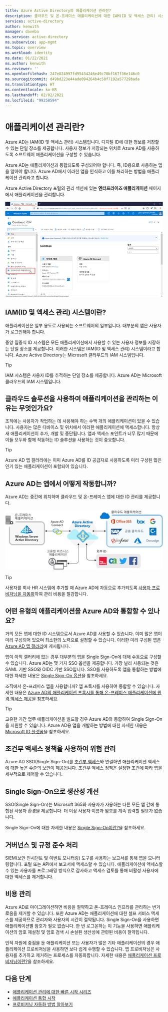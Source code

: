 ```yaml
---
title: Azure Active Directory의 애플리케이션 관리란?
description: 클라우드 및 온-프레미스 애플리케이션에 대한 IAM(ID 및 액세스 관리) 시스템으로 Azure AD(Active Directory)를 사용하는 개요입니다.
services: active-directory
author: kenwith
manager: daveba
ms.service: active-directory
ms.subservice: app-mgmt
ms.topic: overview
ms.workload: identity
ms.date: 01/22/2021
ms.author: kenwith
ms.reviewer: ''
ms.openlocfilehash: 247e824997fd95434246e49c78bf167f36e146c0
ms.sourcegitcommit: d49bd223e44ade094264b4c58f7192a57729bada
ms.translationtype: HT
ms.contentlocale: ko-KR
ms.lasthandoff: 02/02/2021
ms.locfileid: "99258594"
---
```

# <a name="what-is-application-management"></a>애플리케이션 관리란?

Azure AD는 IAM(ID 및 액세스 관리) 시스템입니다. 디지털 ID에 대한 정보를 저장할 수 있는 단일 장소를 제공합니다. 사용자 정보가 저장되는 위치로 Azure AD를 사용하도록 소프트웨어 애플리케이션을 구성할 수 있습니다. 

Azure AD는 애플리케이션과 통합되도록 구성되어야 합니다. 즉, ID용으로 사용하는 앱을 알아야 합니다. Azure AD에서 이러한 앱을 인식하고 이를 처리하는 방법을 애플리케이션 관리라고 합니다.

Azure Active Directory 포털의 관리 섹션에 있는 **엔터프라이즈 애플리케이션** 페이지에서 애플리케이션을 관리합니다.

![Azure AD 포털의 관리 섹션 아래에서 엔터프라이즈 애플리케이션 옵션을 선택합니다.](media/what-is-application-management/enterprise-applications-in-nav.png)

## <a name="what-is-an-identity-and-access-management-iam-system"></a>IAM(ID 및 액세스 관리) 시스템이란?
애플리케이션은 일부 용도로 사용되는 소프트웨어의 일부입니다. 대부분의 앱은 사용자가 로그인해야 합니다.

중앙 집중식 ID 시스템은 모든 애플리케이션에서 사용할 수 있는 사용자 정보를 저장하는 단일 장소를 제공합니다. 이러한 시스템은 IAM(ID 및 액세스 관리) 시스템이라고 합니다. Azure Active Directory는 Microsoft 클라우드의 IAM 시스템입니다.

>[!TIP]
>IAM 시스템은 사용자 ID를 추적하는 단일 장소를 제공합니다. Azure AD는 Microsoft 클라우드의 IAM 시스템입니다.

## <a name="why-manage-applications-with-a-cloud-solution"></a>클라우드 솔루션을 사용하여 애플리케이션을 관리하는 이유는 무엇인가요?

조직에는 사용자가 작업하는 데 사용해야 하는 수백 개의 애플리케이션이 있을 수 있습니다. 사용자는 많은 디바이스 및 위치에서 이러한 애플리케이션에 액세스합니다. 항상 새 애플리케이션이 추가, 개발 및 중단됩니다. 앱과 액세스 포인트가 너무 많기 때문에 이들 모두와 함께 작동하는 ID 솔루션을 사용하는 것이 중요합니다.

>[!TIP]
>Azure AD 앱 갤러리에는 이미 Azure AD를 ID 공급자로 사용하도록 미리 구성된 많은 인기 있는 애플리케이션이 포함되어 있습니다.

## <a name="how-does-azure-ad-work-with-apps"></a>Azure AD는 앱에서 어떻게 작동합니까?

Azure AD는 중간에 위치하며 클라우드 및 온-프레미스 앱에 대한 ID 관리를 제공합니다. 

![Azure AD를 통해 페더레이션된 애플리케이션을 보여주는 다이어그램](media/what-is-application-management/app-management-overview.png)

>[!TIP]
>사용자를 회사 HR 시스템에 추가할 때 Azure AD에 자동으로 추가되도록 [사용자 프로비저닝을 자동화](../app-provisioning/user-provisioning.md)하여 관리 비용을 절감합니다. 

## <a name="what-types-of-applications-can-i-integrate-with-azure-ad"></a>어떤 유형의 애플리케이션을 Azure AD와 통합할 수 있나요?

거의 모든 앱에 대한 ID 시스템으로서 Azure AD를 사용할 수 있습니다. 이미 많은 앱이 미리 구성되어 있으며 최소한의 노력으로 설정할 수 있습니다. 이러한 미리 구성된 앱은 [Azure AD 앱 갤러리](/azure/active-directory/saas-apps/)에 게시됩니다. 

앱이 아직 갤러리에 없는 경우 대부분의 앱을 Single Sign-On에 대해 수동으로 구성할 수 있습니다. Azure AD는 몇 가지 SSO 옵션을 제공합니다. 가장 널리 사용되는 것은 SAML 기반 SSO와 OIDC 기반 SSO입니다. SSO를 사용하도록 앱을 통합하는 방법에 대한 자세한 내용은 [Single Sign-On 옵션](sso-options.md)을 참조하세요. 

조직에서 온-프레미스 앱을 사용합니까? 앱 프록시를 사용하여 통합할 수 있습니다. 자세한 내용은 [Azure AD의 애플리케이션 프록시를 통해 온-프레미스 애플리케이션에 원격 액세스 제공](application-proxy.md)을 참조하세요.

>[!TIP]
>고유한 기간 업무 애플리케이션을 빌드할 경우 Azure AD와 통합하여 Single Sign-On을 지원할 수 있습니다. Azure AD용 앱을 개발하는 방법에 대한 자세한 내용은 [Microsoft ID 플랫폼](..//develop/v2-overview.md)을 참조하세요.

## <a name="manage-risk-with-conditional-access-policies"></a>조건부 액세스 정책을 사용하여 위험 관리

Azure AD SSO(Single Sign-On)를 [조건부 액세스](../conditional-access/concept-conditional-access-cloud-apps.md)와 연결하면 애플리케이션 액세스에 대한 높은 수준의 보안이 제공됩니다. 조건부 액세스 정책은 설정한 조건에 따라 앱을 세부적으로 제어할 수 있습니다. 

## <a name="improve-productivity-with-single-sign-on"></a>Single Sign-On으로 생산성 개선

SSO(Single Sign-On)는 Microsoft 365와 사용자가 사용하는 다른 모든 앱 간에 통합된 사용자 환경을 제공합니다. 더 이상 사용자 이름과 암호를 계속 입력할 필요가 없습니다.

Single Sign-On에 대한 자세한 내용은 [Single Sign-On이란?](what-is-single-sign-on.md)을 참조하세요.

## <a name="address-governance-and-compliance"></a>거버넌스 및 규정 준수 처리

SIEM(보안 인시던트 및 이벤트 모니터링) 도구를 사용하는 보고서를 통해 앱을 모니터링합니다. 포털 또는 API에서 보고서에 액세스할 수 있습니다. 애플리케이션에 액세스할 수 있는 사용자를 프로그래밍 방식으로 감사하고 액세스 검토를 통해 비활성 사용자에 대한 액세스를 제거합니다.

## <a name="manage-costs"></a>비용 관리

Azure AD로 마이그레이션하면 비용을 절약하고 온-프레미스 인프라를 관리하는 번거로움을 제거할 수 있습니다. 또한 Azure AD는 애플리케이션에 대한 셀프 서비스 액세스를 제공하므로 관리자와 사용자의 시간이 절약됩니다. Single Sign-On을 사용하면 애플리케이션별 암호가 필요 없습니다. 한 번 로그온하는 이 기능을 사용하면 애플리케이션의 암호 재설정 및 암호 검색 시 손실된 생산성에 관련된 비용이 절약됩니다.

인적 자원에 중점을 둔 애플리케이션 또는 사용자가 많은 기타 애플리케이션의 경우 애플리케이션 프로비저닝을 사용하면 보다 쉽게 수행할 수 있습니다. 앱 프로비저닝은 사용자를 추가하고 제거하는 프로세스를 자동화합니다. 자세한 내용은 [애플리케이션 프로비저닝이란?](../app-provisioning/user-provisioning.md)을 참조하세요.

## <a name="next-steps"></a>다음 단계

- [애플리케이션 관리에 대한 빠른 시작 시리즈](view-applications-portal.md)
- [애플리케이션 통합 시작](plan-an-application-integration.md)
- [프로비저닝 자동화 방법 알아보기](../app-provisioning/user-provisioning.md)